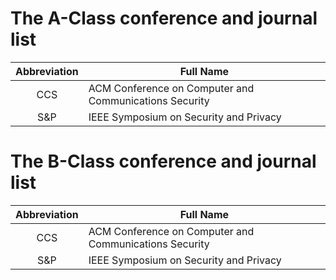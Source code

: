 
# The A-Class conference and journal list

| Abbreviation  | Full Name |
| :-----------: | ------------- |
| CCS  | ACM Conference on Computer and Communications Security  |
| S&P  | IEEE Symposium on Security and Privacy  |

# The B-Class conference and journal list

| Abbreviation  | Full Name |
| :-----------: | ------------- |
| CCS  | ACM Conference on Computer and Communications Security  |
| S&P  | IEEE Symposium on Security and Privacy  |

